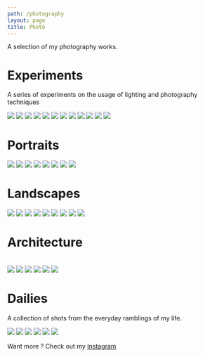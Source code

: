 ```yaml
---
path: /photography
layout: page
title: Photo
---
```



A selection of my photography works.

# Experiments
A series of experiments on the usage of lighting and photography techniques
<br/>

<photo-grid>
<img src="experiments/b-22.jpg"/>
<img src="experiments/b-20.jpg"/>
<img src="experiments/b-23.jpg"/>
<img src="experiments/b-8.jpg"/>
<img src="experiments/b-12.jpg"/>
<img src="experiments/b-28.jpg"/>
<img src="experiments/b-2.jpg"/>
<img src="experiments/b-13.jpg"/>
<img src="experiments/b-1.jpg"/>
<img src="experiments/b-24.jpg"/>
<img src="experiments/b-29.jpg"/>
<img src="experiments/b-25.jpg"/>
</photo-grid>

# Portraits
<photo-grid>
<img src="portraits/b-9.jpg"/>
<img src="portraits/b-19.jpg"/>
<img src="portraits/b-18.jpg"/>
<img src="portraits/b-21.jpg"/>
<img src="portraits/ju2.jpg"/>
<img src="portraits/b-20.jpg"/>
<img src="portraits/b-24.jpg"/>
<img src="portraits/ju1.jpg"/>
</photo-grid>

# Landscapes
<photo-grid>
<img src="landscapes/b-34.jpg"/>
<img src="landscapes/b-27.jpg"/>
<img src="landscapes/b-39.jpg"/>
<img src="landscapes/b-33.jpg"/>
<img src="landscapes/b-37.jpg"/>
<img src="landscapes/b-40.jpg"/>
<img src="landscapes/b-46.jpg"/>
<img src="landscapes/b-38.jpg"/>
<img src="landscapes/b-35.jpg"/>
</photo-grid>

# Architecture 
<br/>

<photo-grid>
<img src="architecture/a0.jpg"/>
<img src="architecture/a1.jpg"/>
<img src="architecture/a2.jpg"/>
<img src="architecture/b0.jpg"/>
<img src="architecture/b1.jpg"/>
<img src="architecture/b2.jpg"/>
</photo-grid>


# Dailies 
A collection of shots from the everyday ramblings of my life.
<br/>

<photo-grid>
<img src="dailies/b-14.jpg"/>
<img src="dailies/b-30.jpg"/>
<img src="dailies/b-17.jpg"/>
<img src="dailies/b-16.jpg"/>
<img src="dailies/b-18.jpg"/>
<img src="dailies/b-4.jpg"/>
</photo-grid>



Want more ? Check out my [Instagram](https://instagram.com/maximetouroute)
